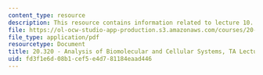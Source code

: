 ```yaml
---
content_type: resource
description: This resource contains information related to lecture 10.
file: https://ol-ocw-studio-app-production.s3.amazonaws.com/courses/20-320-analysis-of-biomolecular-and-cellular-systems-fall-2012/fd3f1e6d08b1cef5e4d781184eaad446_MIT20_320F12_Lecture10.pdf
file_type: application/pdf
resourcetype: Document
title: 20.320 - Analysis of Biomolecular and Cellular Systems, TA Lecture Note 10
uid: fd3f1e6d-08b1-cef5-e4d7-81184eaad446
---
```

